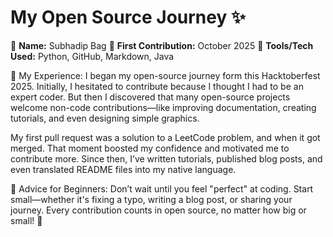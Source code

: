 # My Open Source Journey ✨

👤 **Name:** Subhadip Bag
📅 **First Contribution:** October 2025
🔧 **Tools/Tech Used:** Python, GitHub, Markdown, Java

🌟 My Experience:
I began my open-source journey form this Hacktoberfest 2025. Initially, I hesitated to contribute because I thought I had to be an expert coder. But then I discovered that many open-source projects welcome non-code contributions—like improving documentation, creating tutorials, and even designing simple graphics.

My first pull request was a solution to a LeetCode problem, and when it got merged. That moment boosted my confidence and motivated me to contribute more. Since then, I’ve written tutorials, published blog posts, and even translated README files into my native language.

📌 Advice for Beginners:
Don’t wait until you feel "perfect" at coding. Start small—whether it's fixing a typo, writing a blog post, or sharing your journey. Every contribution counts in open source, no matter how big or small! 🚀
